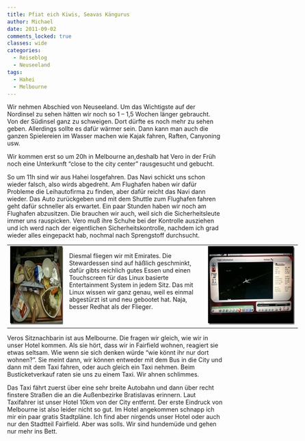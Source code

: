 ```yaml
---
title: Pfiat eich Kiwis, Seavas Kängurus
author: Michael
date: 2011-09-02
comments_locked: true
classes: wide
categories:
  - Reiseblog
  - Neuseeland
tags:
  - Hahei
  - Melbourne
---
```


<p>Wir nehmen Abschied von Neuseeland. Um das Wichtigste auf der Nordinsel zu sehen h&auml;tten wir noch so 1 &ndash; 1,5 Wochen l&auml;nger gebraucht. Von der S&uuml;dinsel ganz zu schweigen. Dort d&uuml;rfte es noch mehr zu sehen geben. Allerdings sollte es daf&uuml;r w&auml;rmer sein. Dann kann man auch die ganzen Spielereien im Wasser machen wie Kajak fahren, Raften, Canyoning usw.</p>
<p>Wir kommen erst so um 20h in Melbourne an,deshalb hat Vero in der Fr&uuml;h noch eine Unterkunft &ldquo;close to the city center&rdquo; rausgesucht und gebucht.</p>
<p>So um 11h sind wir aus Hahei losgefahren. Das Navi schickt uns schon wieder falsch, also wirds abgedreht. Am Flughafen haben wir daf&uuml;r Probleme die Leihautofirma zu finden, aber daf&uuml;r reicht das Navi dann wieder. Das Auto zur&uuml;ckgeben und mit dem Shuttle zum Flughafen fahren geht daf&uuml;r schneller als erwartet. Ein paar Stunden haben wir noch am Flughafen abzusitzen. Die brauchen wir auch, weil sich die Sicherheitsleute immer uns rauspicken. Vero mu&szlig; ihre Schuhe bei der Kontrolle ausziehen und ich werd nach der eigentlichen Sicherheitskontrolle, nachdem ich grad wieder alles eingepackt hab, nochmal nach Sprengstoff durchsucht.</p>
<table style="width: 680px;" border="0" cellspacing="0" cellpadding="2">
<tbody>
<tr>
<td valign="top" width="133"><a href="/assets/images/2011/09/IMG_1002.jpg"><img src="/assets/images/2011/09/IMG_1002_thumb.jpg" width="244" height="184" alt="IMG_1002" border="0" /></a></td>
<td valign="top" width="327">
<p>Diesmal fliegen wir mit Emirates. Die Stewardessen sind auf h&auml;&szlig;lich geschminkt, daf&uuml;r gibts reichlich gutes Essen und einen Touchscreen f&uuml;r das Linux basierte Entertainment System in jedem Sitz. Das mit Linux wissen wir ganz genau, weil es einmal abgest&uuml;rzt ist und neu gebootet hat. Naja, besser Redhat als der Flieger.</p>
</td>
<td valign="top" width="218"><a href="/assets/images/2011/09/IMG_1005.jpg"><img src="/assets/images/2011/09/IMG_1005_thumb.jpg" width="244" height="184" alt="IMG_1005" border="0" /></a></td>
</tr>
</tbody>
</table>
<p>Veros Sitznachbarin ist aus Melbourne. Die fragen wir gleich, wie wir in unser Hotel kommen. Als sie h&ouml;rt, dass wir in Fairfield wohnen, reagiert sie etwas seltsam. Wie wenn sie sich denken w&uuml;rde &ldquo;wie k&ouml;nnt ihr nur dort wohnen?&rdquo;. Sie meint dann, wir k&ouml;nnen entweder mit dem Bus in die City und dann mit dem Taxi fahren, oder auch gleich ein Taxi nehmen. Beim Busticketverkauf raten sie uns zu einem Taxi. Wir ahnen schlimmes.</p>
<p>Das Taxi f&auml;hrt zuerst &uuml;ber eine sehr breite Autobahn und dann &uuml;ber recht finstere Stra&szlig;en die an die Au&szlig;enbezirke Bratislavas erinnern. Laut Taxifahrer ist unser Hotel 10km von der City entfernt. Der erste Eindruck von Melbourne ist also leider nicht so gut. Im Hotel angekommen schnapp ich mir ein paar gratis Stadtpl&auml;ne. Ich find aber nirgends unser Hotel oder auch nur den Stadtteil Fairfield. Aber was solls. Wir sind hundem&uuml;de und gehen nur mehr ins Bett.</p>
